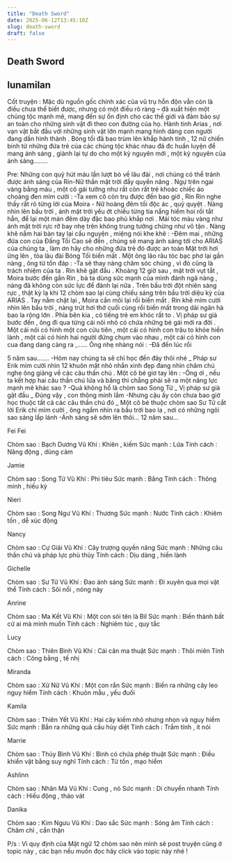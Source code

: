 ```yaml
---
title: "Death Sword"
date: 2025-06-12T13:45:10Z
slug: death-sword
draft: false
---
```


## Death Sword

## lunamilan

Cốt truyện :
 Mặc dù nguồn gốc chính xác của vũ trụ hỗn độn vẫn còn là điều chưa thể biết được, nhưng có một điều rõ ràng – đã xuất hiện một chủng tộc mạnh mẽ, mang đến sự ổn định cho các thế giới và đảm bảo sự an toàn cho những sinh vật đi theo con đường của họ. Hành tinh Arias , nơi vạn vật bắt đầu với những sinh vật lớn mạnh mang hình dáng con người đang dần hình thành . Bóng tối đã bao trùm lên khắp hành tinh , 12 nữ chiến binh từ những đứa trẻ của các chủng tộc khác nhau đã đc huấn luyện để mang ánh sáng , giành lại tự do cho một kỷ nguyên mới , một kỷ nguyên của ánh sáng……..
 
Pre:
 Những con quỷ hút máu lần lượt bò về lâu đài , nơi chúng có thể tránh được ánh sáng của Rin-Nữ thần mặt trời đầy quyền năng . Ngự trên ngai vàng bằng máu , một cô gái tưởng như rất còn rất trẻ khoác chiếc áo choàng đen mỉm cười :
-Ta xem cô còn trụ được đến bao giờ , Rin
 Rin nghe thấy rất rõ từng lời của Moira - Nữ hoàng đêm tối độc ác , quỷ quyệt . Nàng nhìn lên bầu trời , ánh mặt trời yếu ớt chiếu từng tia nắng hiếm hoi rồi tắt hẳn, để lại một màn đêm dày đặc bao phủ khắp nơi . Mái tóc màu vàng như ánh mặt trời rực rỡ bay nhẹ trên không trung tưởng chừng như vô tận . Nàng khẽ nắm hai bàn tay lại cầu nguyện , miệng nói khe khẽ :
-Đêm mai , những đứa con của Đấng Tối Cao sẽ đến , chúng sẽ mang ánh sáng tới cho ARIAS của chúng ta , làm ơn hãy cho những đứa trẻ đó được an toàn
 Mặt trời hơi ửng lên , tòa lâu đài Bóng Tối biến mất . Một ông lão râu tóc bạc phơ lại gần nàng , ông từ tốn đáp :
-Ta sẽ thay nàng chăm sóc chúng , vì đó cũng là trách nhiệm của ta .
 Rin khẽ gật đầu . Khoảng 12 giờ sau , mặt trời vụt tắt , Moira bước đến gần Rin , bà ta dùng sức mạnh của mình đánh ngã nàng , nàng đã không còn sức lực để đánh lại nữa . Trên bầu trời đột nhiên sáng rực , thật kỳ lạ khi 12 chòm sao lại cùng chiếu sáng trên bầu trời diệu kỳ của ARIAS . Tay nắm chặt lại , Moira cắn môi lại rồi biến mất . Rin khẽ mỉm cười nhìn lên bầu trời , nàng trút hơi thở cuối cùng rồi biến mất trong dải ngân hà bao la rộng lớn .
 Phía bên kia , có tiếng trẻ em khóc rất to . Vị pháp sư già bước đến , ông đi qua từng cái nôi nhỏ có chứa những bé gái mới ra đời . Một cái nôi có hình một con cừu tiên , một cái có hình con trâu to khỏe hiền lành , một cái có hình hai người đứng chụm vào nhau , một cái có hình con cua đang dang càng ra ,…… Ông nhẹ nhàng nói :
-Đã đến lúc rồi
 
5 năm sau…….
-Hôm nay chúng ta sẽ chỉ học đến đây thôi nhé _ Pháp sư Erik mỉm cười nhìn 12 khuôn mặt nhỏ nhắn xinh đẹp đang nhìn chăm chú nghe ông giảng về các câu thần chú . Một cô bé giơ tay lên :
-Ông ơi , nếu ta kết hợp hai câu thần chú lửa và băng thì chẳng phải sẽ ra một năng lực mạnh mẽ khác sao ?
-Quả không hổ là chòm sao Song Tử _ Vị pháp sư già gật đầu _ Đúng vậy , con thông minh lắm
-Nhưng cậu ấy còn chưa bao giờ học thuộc tất cả các câu thần chú đó _ Một cô bé thuộc chòm sao Sư Tử cắt lời
 Erik chỉ mỉm cười , ông ngắm nhìn ra bầu trời bao la , nơi có những ngôi sao sáng lấp lánh
-Ánh sáng sẽ sớm lên thôi…
12 năm sau…
 
 Fei Fei
 
Chòm sao : Bạch Dương
Vũ Khí : Khiên , kiếm
Sức mạnh : Lửa
Tính cách : Năng động , dũng cảm 
 
 Jamie
 
Chòm sao : Song Tử
Vũ Khí : Phi tiêu
Sức mạnh : Băng
Tính cách : Thông minh , hiếu kỳ
 
 Nieri
 
Chòm sao : Song Ngư
Vũ Khí : Thương
Sức mạnh : Nước
Tính cách : Khiêm tốn , dễ xúc động
 
 Nancy
 
Chòm sao : Cự Giải
Vũ Khí : Cây trượng quyền năng
Sức mạnh : Những câu thần chú và pháp lực phù thủy
Tính cách : Dịu dàng , hiền lành
 
 Gichelle
 
Chòm sao : Sư Tử
Vũ Khí : Đao ánh sáng
Sức mạnh : Đi xuyên qua mọi vật thể
Tính cách : Sôi nổi , nóng nảy
 
 Anrine
 
Chòm sao : Ma Kết
Vũ Khí : Một con sói tên là Bil
Sức mạnh : Biến thành bất cứ ai mà mình muốn
Tính cách : Nghiêm túc , quy tắc
 
 Lucy
 
Chòm sao : Thiên Bình
Vũ Khí : Cái cân ma thuật
Sức mạnh : Thôi miên
Tính cách : Công bằng , tế nhị
 
 Miranda
 
Chòm sao : Xử Nữ
Vũ Khí : Một con rắn 
Sức mạnh : Biến ra những cây leo nguy hiểm
Tính cách : Khuôn mẫu , yếu đuối
 
 Kamila
 
Chòm sao : Thiên Yết
Vũ Khí : Hai cây kiếm nhỏ nhưng nhọn và nguy hiểm
Sức mạnh : Bắn ra những quả cầu hủy diệt 
Tính cách : Trầm tính , ít nói
 
 Marrie
 
Chòm sao : Thủy Bình
Vũ Khí : Bình có chứa phép thuật
Sức mạnh : Điều khiển vật bằng suy nghĩ
Tính cách : Từ tốn , mạo hiểm
 
 Ashlinn
 
Chòm sao : Nhân Mã
Vũ Khí : Cung , nỏ
Sức mạnh : Di chuyển nhanh
Tính cách : Hiếu động , tháo vát
 
 Danika

Chòm sao : Kim Ngưu
Vũ Khí : Dao sắc 
Sức mạnh : Sóng âm
Tính cách : Chăm chỉ , cẩn thận
 
P/s : Vì quy định của Mật ngữ 12 chòm sao nên mình sẽ post truyện cũng ở topic này , các bạn nếu muốn đọc hãy click vào topic này nhé !